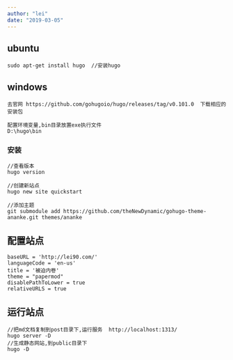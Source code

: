 ```yaml
---
author: "lei"
date: "2019-03-05"
---
```


## ubuntu

```
sudo apt-get install hugo  //安装hugo
```

## windows

```
去官网 https://github.com/gohugoio/hugo/releases/tag/v0.101.0  下载相应的安装包

配置环境变量,bin目录放置exe执行文件
D:\hugo\bin
```

### 安装

```
//查看版本
hugo version  

//创建新站点
hugo new site quickstart 

//添加主题
git submodule add https://github.com/theNewDynamic/gohugo-theme-ananke.git themes/ananke 
```

## 配置站点

```
baseURL = 'http://lei90.com/'
languageCode = 'en-us'
title = '被迫内卷'
theme = "papermod"
disablePathToLower = true
relativeURLS = true
```

## 运行站点

```
//把md文档复制到post目录下,运行服务  http://localhost:1313/
hugo server -D 
//生成静态网站,到public目录下
hugo -D
```

